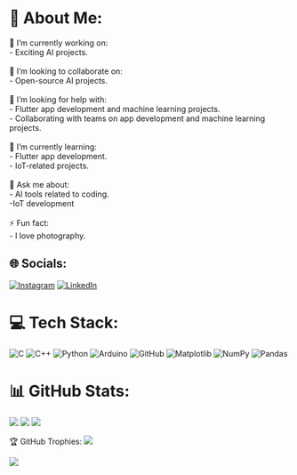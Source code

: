 # 💫 About Me:
🎯 I’m currently working on:<br>- Exciting AI projects.<br><br>🤝 I’m looking to collaborate on:<br>- Open-source AI projects.<br><br>🤔 I’m looking for help with:<br>- Flutter app development and machine learning projects.<br>- Collaborating with teams on app development and machine learning projects.<br><br>🌱 I’m currently learning:<br>- Flutter app development.<br>- IoT-related projects.<br><br>💬 Ask me about:<br>- AI tools related to coding.<br>-IoT development<br><br>⚡ Fun fact:<br>- I love photography.


## 🌐 Socials:
[![Instagram](https://img.shields.io/badge/Instagram-%23E4405F.svg?logo=Instagram&logoColor=white)](https://instagram.com/sahanashreetalagade) [![LinkedIn](https://img.shields.io/badge/LinkedIn-%230077B5.svg?logo=linkedin&logoColor=white)](https://linkedin.com/in/SahanashreeTalagade) 

# 💻 Tech Stack:
![C](https://img.shields.io/badge/c-%2300599C.svg?style=for-the-badge&logo=c&logoColor=white) ![C++](https://img.shields.io/badge/c++-%2300599C.svg?style=for-the-badge&logo=c%2B%2B&logoColor=white) ![Python](https://img.shields.io/badge/python-3670A0?style=for-the-badge&logo=python&logoColor=ffdd54) ![Arduino](https://img.shields.io/badge/-Arduino-00979D?style=for-the-badge&logo=Arduino&logoColor=white) ![GitHub](https://img.shields.io/badge/github-%23121011.svg?style=for-the-badge&logo=github&logoColor=white) ![Matplotlib](https://img.shields.io/badge/Matplotlib-%23ffffff.svg?style=for-the-badge&logo=Matplotlib&logoColor=black) ![NumPy](https://img.shields.io/badge/numpy-%23013243.svg?style=for-the-badge&logo=numpy&logoColor=white) ![Pandas](https://img.shields.io/badge/pandas-%23150458.svg?style=for-the-badge&logo=pandas&logoColor=white)
# 📊 GitHub Stats:
![](https://github-readme-stats.vercel.app/api?username=sahanashreetalagade&theme=dark&hide_border=false&include_all_commits=false&count_private=true)
![](https://github-readme-streak-stats.herokuapp.com/?user=sahanashreetalagade&theme=dark&hide_border=false)
![](https://github-readme-stats.vercel.app/api/top-langs/?username=sahanashreetalagade&theme=dark&hide_border=false&include_all_commits=false&count_private=true&layout=compact)

🏆 GitHub Trophies:
![](https://github-profile-trophy.vercel.app/?username=sahanashreetalagade&theme=BlueIce&no-frame=false&no-bg=true&margin-w=4)

![](https://visitcount.itsvg.in/api?id=sahanashreetalagade&icon=2&color=12)

<!-- Proudly created with GPRM ( https://gprm.itsvg.in ) -->
